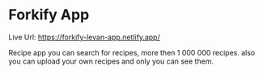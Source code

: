 # Forkify App

Live Url: https://forkify-levan-app.netlify.app/

Recipe app you can search for recipes, more then 1 000 000 recipes. also you can upload your own recipes and only you can see them.
